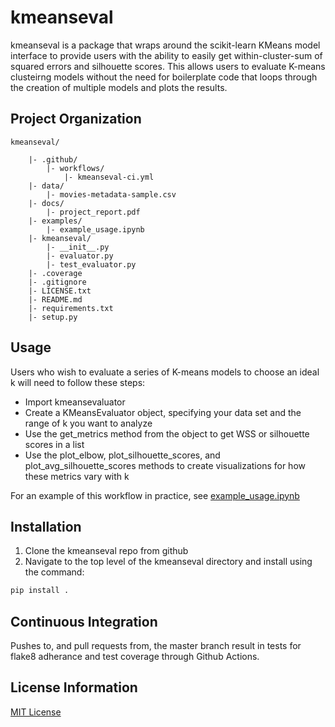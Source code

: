 # kmeanseval
kmeanseval is a package that wraps around the scikit-learn KMeans model interface to provide users with the ability to easily get within-cluster-sum of squared errors and silhouette scores. This allows users to evaluate K-means clusteirng models without the need for boilerplate code that loops through the creation of multiple models and plots the results.

## Project Organization
```
kmeanseval/

	|- .github/
		|- workflows/
			|- kmeanseval-ci.yml
	|- data/
		|- movies-metadata-sample.csv
	|- docs/
		|- project_report.pdf
	|- examples/
		|- example_usage.ipynb
	|- kmeanseval/
		|- __init__.py
		|- evaluator.py
		|- test_evaluator.py
	|- .coverage
	|- .gitignore
	|- LICENSE.txt
	|- README.md
	|- requirements.txt
	|- setup.py
```

## Usage
Users who wish to evaluate a series of K-means models to choose an ideal k will need to follow these steps:
* Import kmeansevaluator
* Create a KMeansEvaluator object, specifying your data set and the range of k you want to analyze
* Use the get_metrics method from the object to get WSS or silhouette scores in a list
* Use the plot_elbow, plot_silhouette_scores, and plot_avg_silhouette_scores methods to create visualizations for how these metrics vary with k

For an example of this workflow in practice, see [example_usage.ipynb](https://github.com/lawrywill/kmeanseval/blob/master/example_usage.ipynb)

## Installation
1. Clone the kmeanseval repo from github
2. Navigate to the top level of the kmeanseval directory and install using the command:
```bash
pip install .
```

## Continuous Integration
Pushes to, and pull requests from, the master branch result in tests for flake8 adherance and test coverage through Github Actions.

## License Information
[MIT License](https://github.com/lawrywill/kmeanseval/blob/master/LICENSE.txt)